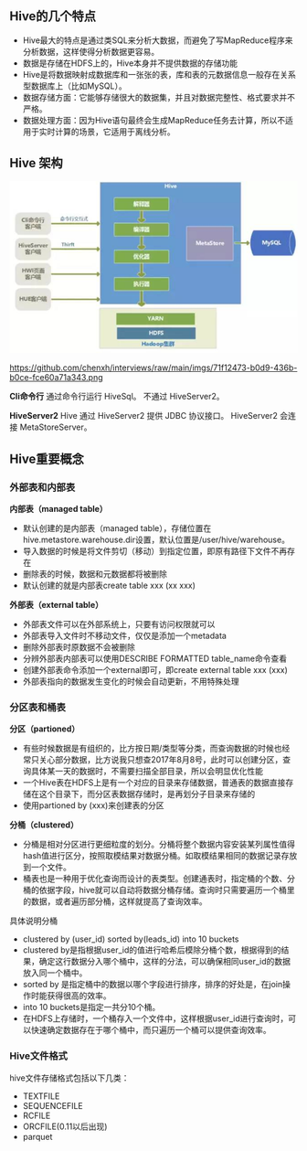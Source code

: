 ## Hive的几个特点
* Hive最大的特点是通过类SQL来分析大数据，而避免了写MapReduce程序来分析数据，这样使得分析数据更容易。
* 数据是存储在HDFS上的，Hive本身并不提供数据的存储功能
* Hive是将数据映射成数据库和一张张的表，库和表的元数据信息一般存在关系型数据库上（比如MySQL）。
* 数据存储方面：它能够存储很大的数据集，并且对数据完整性、格式要求并不严格。
* 数据处理方面：因为Hive语句最终会生成MapReduce任务去计算，所以不适用于实时计算的场景，它适用于离线分析。
## Hive 架构


![](https://github.com/chenxh/interviews/raw/main/imgs/hive_1.jpg "")

https://github.com/chenxh/interviews/raw/main/imgs/71f12473-b0d9-436b-b0ce-fce60a71a343.png

**Cli命令行**
通过命令行运行 HiveSql。 不通过 HiveServer2。

**HiveServer2**
Hive 通过 HiveServer2 提供 JDBC 协议接口。 HiveServer2 会连接 MetaStoreServer。




## Hive重要概念

### 外部表和内部表
**内部表（managed table）**
* 默认创建的是内部表（managed table），存储位置在hive.metastore.warehouse.dir设置，默认位置是/user/hive/warehouse。
* 导入数据的时候是将文件剪切（移动）到指定位置，即原有路径下文件不再存在
* 删除表的时候，数据和元数据都将被删除
* 默认创建的就是内部表create table xxx (xx xxx)

**外部表（external table）**
* 外部表文件可以在外部系统上，只要有访问权限就可以
* 外部表导入文件时不移动文件，仅仅是添加一个metadata
* 删除外部表时原数据不会被删除
* 分辨外部表内部表可以使用DESCRIBE FORMATTED table_name命令查看
* 创建外部表命令添加一个external即可，即create external table xxx (xxx)
* 外部表指向的数据发生变化的时候会自动更新，不用特殊处理

### 分区表和桶表
**分区（partioned）**
* 有些时候数据是有组织的，比方按日期/类型等分类，而查询数据的时候也经常只关心部分数据，比方说我只想查2017年8月8号，此时可以创建分区，查询具体某一天的数据时，不需要扫描全部目录，所以会明显优化性能
* 一个Hive表在HDFS上是有一个对应的目录来存储数据，普通表的数据直接存储在这个目录下，而分区表数据存储时，是再划分子目录来存储的
* 使用partioned by (xxx)来创建表的分区

**分桶（clustered）**
* 分桶是相对分区进行更细粒度的划分。分桶将整个数据内容安装某列属性值得hash值进行区分，按照取模结果对数据分桶。如取模结果相同的数据记录存放到一个文件。
* 桶表也是一种用于优化查询而设计的表类型。创建通表时，指定桶的个数、分桶的依据字段，hive就可以自动将数据分桶存储。查询时只需要遍历一个桶里的数据，或者遍历部分桶，这样就提高了查询效率。


具体说明分桶

* clustered by (user_id) sorted by(leads_id) into 10 buckets
* clustered by是指根据user_id的值进行哈希后模除分桶个数，根据得到的结果，确定这行数据分入哪个桶中，这样的分法，可以确保相同user_id的数据放入同一个桶中。
* sorted by 是指定桶中的数据以哪个字段进行排序，排序的好处是，在join操作时能获得很高的效率。
* into 10 buckets是指定一共分10个桶。
* 在HDFS上存储时，一个桶存入一个文件中，这样根据user_id进行查询时，可以快速确定数据存在于哪个桶中，而只遍历一个桶可以提供查询效率。

### Hive文件格式

hive文件存储格式包括以下几类：

* TEXTFILE
* SEQUENCEFILE
* RCFILE
* ORCFILE(0.11以后出现)
* parquet